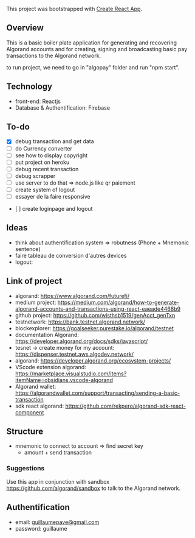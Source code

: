 This project was bootstrapped with [Create React App](https://github.com/facebook/create-react-app).

## Overview

This is a basic boiler plate application for generating and recovering Algorand accounts and for creating, signing and broadcasting basic pay transactions to the Algorand network.

to run project, we need to go in "algopay" folder and run "npm start".

## Technology

- front-end: Reactjs
- Database & Authentification: Firebase

## To-do
- [x] debug transaction and get data
- [ ] do Currency converter
- [ ] see how to display copyright
- [ ] put project on heroku
- [ ] debug recent transaction
- [ ] debug scrapper
- [ ] use server to do that => node.js like qr paiement
- [ ] create system of logout
- [ ] essayer de la faire responsive
- [ ] create loginpage and logout

## Ideas

- think about authentification system => robutness (Phone + Mnemonic sentence)
- faire tableau de conversion d'autres devices
- logout: 


## Link of project

- algorand: https://www.algorand.com/futurefi/
- medium project: https://medium.com/algorand/how-to-generate-algorand-accounts-and-transactions-using-react-eaeade4468b9
- github project: https://github.com/wisthsb1519/genAcct_genTxn
- testnetwork: https://bank.testnet.algorand.network/
- blockexplorer: https://goalseeker.purestake.io/algorand/testnet
- documentation Algorand: https://developer.algorand.org/docs/sdks/javascript/
- tesnet -> create money for my account: https://dispenser.testnet.aws.algodev.network/
- algorand: https://developer.algorand.org/ecosystem-projects/
- VScode extension algorand: https://marketplace.visualstudio.com/items?itemName=obsidians.vscode-algorand
- Algorand wallet: https://algorandwallet.com/support/transacting/sending-a-basic-transaction
- sdk react algorand: https://github.com/rekpero/algorand-sdk-react-component

## Structure

- mnemonic to connect to account => find secret key 
    - amount + send transaction

### Suggestions
Use this app in conjunction with sandbox https://github.com/algorand/sandbox to talk to the Algorand network.

## Authentification

- email: guillaumepave@gmail.com
- password: guillaume